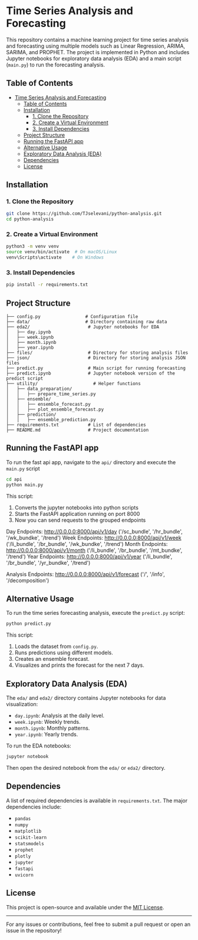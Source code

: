 # Time Series Analysis and Forecasting

This repository contains a machine learning project for time series analysis and forecasting using multiple models such as Linear Regression, ARIMA, SARIMA, and PROPHET. The project is implemented in Python and includes Jupyter notebooks for exploratory data analysis (EDA) and a main script (`main.py`) to run the forecasting analysis.

## Table of Contents

- [Time Series Analysis and Forecasting](#time-series-analysis-and-forecasting)
  - [Table of Contents](#table-of-contents)
  - [Installation](#installation)
    - [1. Clone the Repository](#1-clone-the-repository)
    - [2. Create a Virtual Environment](#2-create-a-virtual-environment)
    - [3. Install Dependencies](#3-install-dependencies)
  - [Project Structure](#project-structure)
  - [Running the FastAPI app](#running-the-fastapi-app)
  - [Alternative Usage](#alternative-usage)
  - [Exploratory Data Analysis (EDA)](#exploratory-data-analysis-eda)
  - [Dependencies](#dependencies)
  - [License](#license)

## Installation

### 1. Clone the Repository

```sh
git clone https://github.com/TJselevani/python-analysis.git
cd python-analysis
```

### 2. Create a Virtual Environment

```sh
python3 -m venv venv
source venv/bin/activate  # On macOS/Linux
venv\Scripts\activate    # On Windows
```

### 3. Install Dependencies

```sh
pip install -r requirements.txt
```

## Project Structure

```
├── config.py                 # Configuration file
├── data/                     # Directory containing raw data
├── eda2/                      # Jupyter notebooks for EDA
│   ├── day.ipynb
│   ├── week.ipynb
│   ├── month.ipynb
│   ├── year.ipynb
├── files/                     # Directory for storing analysis files
├── json/                      # Directory for storing analysis JSON files
├── predict.py                 # Main script for running forecasting
├── predict.ipynb              # Jupyter notebook version of the predict script
├── utility/                     # Helper functions
│   ├── data_preparation/
│   │   ├── prepare_time_series.py
│   ├── ensemble/
│   │   ├── ensemble_forecast.py
│   │   ├── plot_ensemble_forecast.py
│   ├── prediction/
│   │   ├── ensemble_prediction.py
├── requirements.txt           # List of dependencies
├── README.md                  # Project documentation
```

## Running the FastAPI app

To run the fast api app, navigate to the `api/` directory and execute the `main.py` script

```sh
cd api
python main.py
```

This script:

1. Converts the jupyter notebooks into python scripts
2. Starts the FastAPI application running on port 8000
3. Now you can send requests to the grouped endpoints

Day Endpoints: http://0.0.0.0:8000/api/v1/day ('/sc_bundle', '/hr_bundle', '/wk_bundke', '/trend')
Week Endpoints: http://0.0.0.0:8000/api/v1/week ('/li_bundle', '/br_bundle', '/wk_bundke', '/trend')
Month Endpoints: http://0.0.0.0:8000/api/v1/month ('/li_bundle', '/br_bundle', '/mt_bundke', '/trend')
Year Endpoints: http://0.0.0.0:8000/api/v1/year ('/li_bundle', '/br_bundle', '/yr_bundke', '/trend')

Analysis Endpoints: http://0.0.0.0:8000/api/v1/forecast ('/', '/info', '/decomposition')

## Alternative Usage

To run the time series forecasting analysis, execute the `predict.py` script:

```sh
python predict.py
```

This script:

1. Loads the dataset from `config.py`.
2. Runs predictions using different models.
3. Creates an ensemble forecast.
4. Visualizes and prints the forecast for the next 7 days.

## Exploratory Data Analysis (EDA)

The `eda/` and `eda2/` directory contains Jupyter notebooks for data visualization:

- `day.ipynb`: Analysis at the daily level.
- `week.ipynb`: Weekly trends.
- `month.ipynb`: Monthly patterns.
- `year.ipynb`: Yearly trends.

To run the EDA notebooks:

```sh
jupyter notebook
```

Then open the desired notebook from the `eda/` or `eda2/` directory.

## Dependencies

A list of required dependencies is available in `requirements.txt`. The major dependencies include:

- `pandas`
- `numpy`
- `matplotlib`
- `scikit-learn`
- `statsmodels`
- `prophet`
- `plotly`
- `jupyter`
- `fastapi`
- `uvicorn`

## License

This project is open-source and available under the [MIT License](LICENSE).

---

For any issues or contributions, feel free to submit a pull request or open an issue in the repository!
